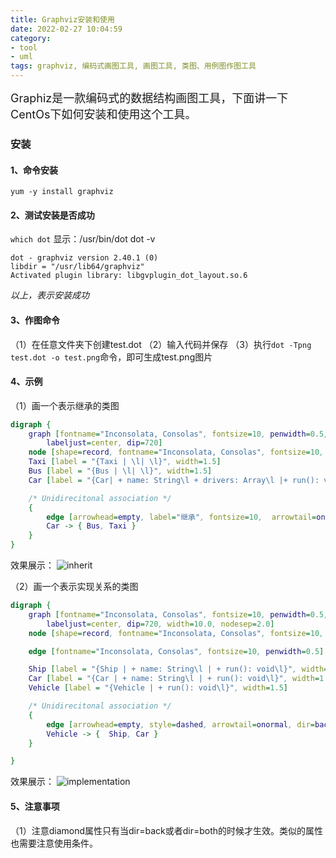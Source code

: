 ```yaml
---
title: Graphviz安装和使用
date: 2022-02-27 10:04:59
category:
- tool
- uml
tags: graphviz, 编码式画图工具, 画图工具, 类图、用例图作图工具
---
```


<font size=4>Graphiz是一款编码式的数据结构画图工具，下面讲一下CentOs下如何安装和使用这个工具。</font>

### 安装

#### 1、命令安装
`yum -y install graphviz`

#### 2、测试安装是否成功
`which dot`
显示：/usr/bin/dot
dot -v
```
dot - graphviz version 2.40.1 (0)
libdir = "/usr/lib64/graphviz"
Activated plugin library: libgvplugin_dot_layout.so.6
```

*以上，表示安装成功*

#### 3、作图命令
（1）在任意文件夹下创建test.dot
（2）输入代码并保存
（3）执行`dot -Tpng test.dot -o test.png`命令，即可生成test.png图片

#### 4、示例
（1）画一个表示继承的类图
```dot
digraph {
    graph [fontname="Inconsolata, Consolas", fontsize=10, penwidth=0.5,
        labeljust=center, dip=720]
    node [shape=record, fontname="Inconsolata, Consolas", fontsize=10, penwidth=    0.5]
    Taxi [label = "{Taxi | \l| \l}", width=1.5]
    Bus [label = "{Bus | \l| \l}", width=1.5]
    Car [label = "{Car| + name: String\l + drivers: Array\l |+ run(): void\l}", width=1.5]

    /* Unidirecitonal association */
    {
        edge [arrowhead=empty, label="继承", fontsize=10,  arrowtail=onormal, di r=back]
        Car -> { Bus, Taxi }
    }
}
```
效果展示：
![inherit](/images/drawtools/inherit.png)

（2）画一个表示实现关系的类图
```dot
digraph {
    graph [fontname="Inconsolata, Consolas", fontsize=10, penwidth=0.5,
        labeljust=center, dip=720, width=10.0, nodesep=2.0]
    node [shape=record, fontname="Inconsolata, Consolas", fontsize=10, penwidth=0.5, nodesep=1]

    edge [fontname="Inconsolata, Consolas", fontsize=10, penwidth=0.5]

    Ship [label = "{Ship | + name: String\l | + run(): void\l}", width=1.5]
    Car [label = "{Car | + name: String\l | + run(): void\l}", width=1.5]
    Vehicle [label = "{Vehicle | + run(): void\l}", width=1.5]

    /* Unidirecitonal association */
    {
        edge [arrowhead=empty, style=dashed, arrowtail=onormal, dir=back, len=1.2]
        Vehicle -> {  Ship, Car }
    }

}
```
效果展示：
![implementation](/images/drawtools/implementation.png)

#### 5、注意事项
（1）注意diamond属性只有当dir=back或者dir=both的时候才生效。类似的属性也需要注意使用条件。
